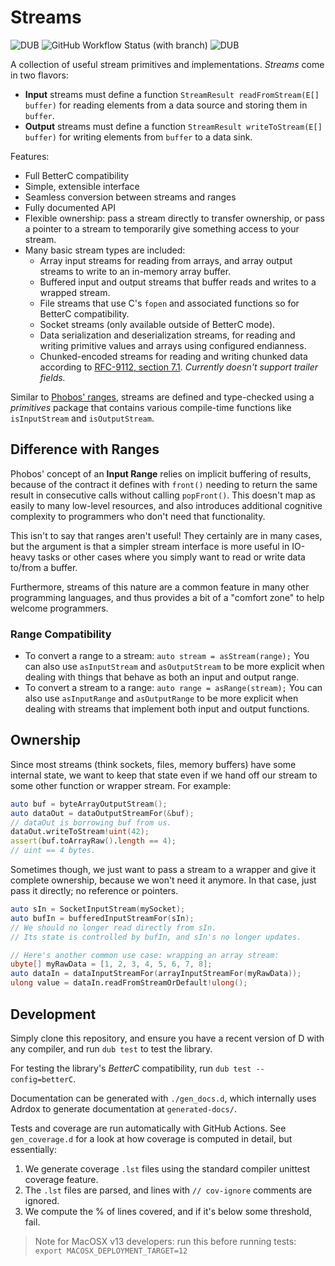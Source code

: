 # Streams

![DUB](https://img.shields.io/dub/dt/streams)
![GitHub Workflow Status (with branch)](https://img.shields.io/github/actions/workflow/status/andrewlalis/streams/run-tests.yml?branch=main&label=tests)
![DUB](https://img.shields.io/dub/l/streams)

A collection of useful stream primitives and implementations. *Streams* come in
two flavors:
- **Input** streams must define a function `StreamResult readFromStream(E[] buffer)`
for reading elements from a data source and storing them in `buffer`.
- **Output** streams must define a function `StreamResult writeToStream(E[] buffer)`
for writing elements from `buffer` to a data sink.

Features:
- Full BetterC compatibility
- Simple, extensible interface
- Seamless conversion between streams and ranges
- Fully documented API
- Flexible ownership: pass a stream directly to transfer ownership, or pass a
pointer to a stream to temporarily give something access to your stream.
- Many basic stream types are included:
    - Array input streams for reading from arrays, and array output streams to
    write to an in-memory array buffer.
    - Buffered input and output streams that buffer reads and writes to a
    wrapped stream.
    - File streams that use C's `fopen` and associated functions so for BetterC
    compatibility.
    - Socket streams (only available outside of BetterC mode).
    - Data serialization and deserialization streams, for reading and writing
    primitive values and arrays using configured endianness.
    - Chunked-encoded streams for reading and writing chunked data according to
    [RFC-9112, section 7.1](https://datatracker.ietf.org/doc/html/rfc9112#section-7.1).
    *Currently doesn't support trailer fields.*

Similar to [Phobos' ranges](https://dlang.org/phobos/std_range.html), streams
are defined and type-checked using a _primitives_ package that contains various
compile-time functions like `isInputStream` and `isOutputStream`.

## Difference with Ranges

Phobos' concept of an **Input Range** relies on implicit buffering of results,
because of the contract it defines with `front()` needing to return the same
result in consecutive calls without calling `popFront()`. This doesn't map as
easily to many low-level resources, and also introduces additional cognitive
complexity to programmers who don't need that functionality.

This isn't to say that ranges aren't useful! They certainly are in many cases,
but the argument is that a simpler stream interface is more useful in IO-heavy
tasks or other cases where you simply want to read or write data to/from a
buffer.

Furthermore, streams of this nature are a common feature in many other
programming languages, and thus provides a bit of a "comfort zone" to help
welcome programmers.

### Range Compatibility

- To convert a range to a stream: `auto stream = asStream(range);` You can also
use `asInputStream` and `asOutputStream` to be more explicit when dealing with
things that behave as both an input and output range.
- To convert a stream to a range: `auto range = asRange(stream);` You can also
use `asInputRange` and `asOutputRange` to be more explicit when dealing with
streams that implement both input and output functions.

## Ownership

Since most streams (think sockets, files, memory buffers) have some internal
state, we want to keep that state even if we hand off our stream to some other
function or wrapper stream. For example:

```d
auto buf = byteArrayOutputStream();
auto dataOut = dataOutputStreamFor(&buf);
// dataOut is borrowing buf from us.
dataOut.writeToStream!uint(42);
assert(buf.toArrayRaw().length == 4);
// uint == 4 bytes.
```

Sometimes though, we just want to pass a stream to a wrapper and give it
complete ownership, because we won't need it anymore. In that case, just pass
it directly; no reference or pointers.

```d
auto sIn = SocketInputStream(mySocket);
auto bufIn = bufferedInputStreamFor(sIn);
// We should no longer read directly from sIn.
// Its state is controlled by bufIn, and sIn's no longer updates.

// Here's another common use case: wrapping an array stream:
ubyte[] myRawData = [1, 2, 3, 4, 5, 6, 7, 8];
auto dataIn = dataInputStreamFor(arrayInputStreamFor(myRawData));
ulong value = dataIn.readFromStreamOrDefault!ulong();
```

## Development

Simply clone this repository, and ensure you have a recent version of D with
any compiler, and run `dub test` to test the library.

For testing the library's *BetterC* compatibility, run `dub test --config=betterC`.

Documentation can be generated with `./gen_docs.d`, which internally uses
Adrdox to generate documentation at `generated-docs/`.

Tests and coverage are run automatically with GitHub Actions. See `gen_coverage.d`
for a look at how coverage is computed in detail, but essentially:

1. We generate coverage `.lst` files using the standard compiler unittest
coverage feature.
2. The `.lst` files are parsed, and lines with `// cov-ignore` comments are
ignored.
3. We compute the % of lines covered, and if it's below some threshold, fail.

> Note for MacOSX v13 developers: run this before running tests:
> `export MACOSX_DEPLOYMENT_TARGET=12`
